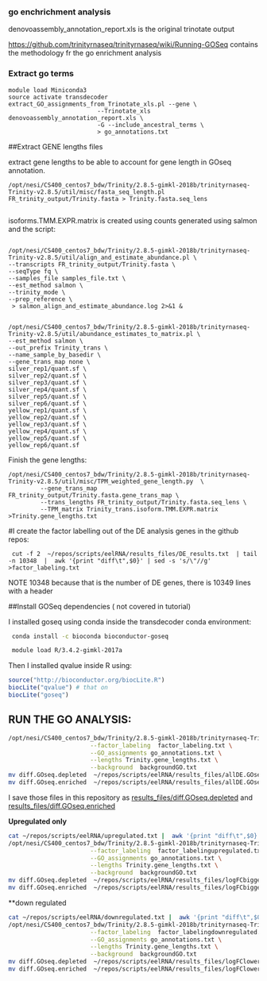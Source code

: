 ### go enchrichment analysis


denovoassembly_annotation_report.xls is the original trinotate output

https://github.com/trinityrnaseq/trinityrnaseq/wiki/Running-GOSeq contains the methodology fr the go enrichment analysis



### Extract go terms

```
module load Miniconda3
source activate transdecoder
extract_GO_assignments_from_Trinotate_xls.pl --gene \
                         --Trinotate_xls  denovoassembly_annotation_report.xls \
                         -G --include_ancestral_terms \
                         > go_annotations.txt
````

##Extract GENE lengths files

extract gene lengths to be able to account for gene length in GOseq annotation.

```
/opt/nesi/CS400_centos7_bdw/Trinity/2.8.5-gimkl-2018b/trinityrnaseq-Trinity-v2.8.5/util/misc/fasta_seq_length.pl FR_trinity_output/Trinity.fasta > Trinity.fasta.seq_lens
```
```

```

 isoforms.TMM.EXPR.matrix  is created using counts generated using salmon and the script:


```

/opt/nesi/CS400_centos7_bdw/Trinity/2.8.5-gimkl-2018b/trinityrnaseq-Trinity-v2.8.5/util/align_and_estimate_abundance.pl \
--transcripts FR_trinity_output/Trinity.fasta \
--seqType fq \
--samples_file samples_file.txt \
--est_method salmon \
--trinity_mode \
--prep_reference \
 > salmon_align_and_estimate_abundance.log 2>&1 &


/opt/nesi/CS400_centos7_bdw/Trinity/2.8.5-gimkl-2018b/trinityrnaseq-Trinity-v2.8.5/util/abundance_estimates_to_matrix.pl \
--est_method salmon \
--out_prefix Trinity_trans \
--name_sample_by_basedir \
--gene_trans_map none \
silver_rep1/quant.sf \
silver_rep2/quant.sf \
silver_rep3/quant.sf \
silver_rep4/quant.sf \
silver_rep5/quant.sf \
silver_rep6/quant.sf \
yellow_rep1/quant.sf \
yellow_rep2/quant.sf \
yellow_rep3/quant.sf \
yellow_rep4/quant.sf \
yellow_rep5/quant.sf \
yellow_rep6/quant.sf 
```

Finish the gene lengths:

```
/opt/nesi/CS400_centos7_bdw/Trinity/2.8.5-gimkl-2018b/trinityrnaseq-Trinity-v2.8.5/util/misc/TPM_weighted_gene_length.py  \
         --gene_trans_map FR_trinity_output/Trinity.fasta.gene_trans_map \
         --trans_lengths FR_trinity_output/Trinity.fasta.seq_lens \
         --TPM_matrix Trinity_trans.isoform.TMM.EXPR.matrix >Trinity.gene_lengths.txt
```

#I create the factor labelling out of the DE analysis genes in the github repos:

```
 cut -f 2  ~/repos/scripts/eelRNA/results_files/DE_results.txt  | tail -n 10348  |  awk '{print "diff\t",$0}' | sed -s 's/\"//g'    >factor_labeling.txt
```

 NOTE 10348 because that is the number of DE genes, there is 10349 lines with a header 

##Install GOSeq dependencies ( not covered in tutorial)


 I installed goseq using conda inside the transdecoder conda environment:

```bash
 conda install -c bioconda bioconductor-goseq 

 module load R/3.4.2-gimkl-2017a
```

Then I installed qvalue inside R using:

```r
source("http://bioconductor.org/biocLite.R")
biocLite("qvalue") # that on
biocLite("goseq")  
```

## RUN THE GO ANALYSIS:

```bash
/opt/nesi/CS400_centos7_bdw/Trinity/2.8.5-gimkl-2018b/trinityrnaseq-Trinity-v2.8.5/Analysis/DifferentialExpression/run_GOseq.pl \
                       --factor_labeling  factor_labeling.txt \
                       --GO_assignments go_annotations.txt \
                       --lengths Trinity.gene_lengths.txt \
                       --background  backgroundGO.txt
mv diff.GOseq.depleted  ~/repos/scripts/eelRNA/results_files/allDE.GOseq.depleted 
mv diff.GOseq.enriched  ~/repos/scripts/eelRNA/results_files/allDE.GOseq.enriched                 
```

I save those files in this repository as [results_files/diff.GOseq.depleted](results_files/diff.GOseq.depleted) and [results_files/diff.GOseq.enriched](results_files/diff.GOseq.enriched)

**Upregulated only**
```bash
cat ~/repos/scripts/eelRNA/upregulated.txt |  awk '{print "diff\t",$0}'    >factor_labelingupregulated.txt
/opt/nesi/CS400_centos7_bdw/Trinity/2.8.5-gimkl-2018b/trinityrnaseq-Trinity-v2.8.5/Analysis/DifferentialExpression/run_GOseq.pl \
                       --factor_labeling  factor_labelingupregulated.txt \
                       --GO_assignments go_annotations.txt \
                       --lengths Trinity.gene_lengths.txt \
                       --background  backgroundGO.txt
mv diff.GOseq.depleted  ~/repos/scripts/eelRNA/results_files/logFCbiggerthan0_diff.GOseq.depleted 
mv diff.GOseq.enriched  ~/repos/scripts/eelRNA/results_files/logFCbiggerthan0_diff.GOseq.enriched

```
**down regulated
```bash
cat ~/repos/scripts/eelRNA/downregulated.txt |  awk '{print "diff\t",$0}'    >factor_labelingdownregulated.txt
/opt/nesi/CS400_centos7_bdw/Trinity/2.8.5-gimkl-2018b/trinityrnaseq-Trinity-v2.8.5/Analysis/DifferentialExpression/run_GOseq.pl \
                       --factor_labeling  factor_labelingdownregulated.txt \
                       --GO_assignments go_annotations.txt \
                       --lengths Trinity.gene_lengths.txt \
                       --background  backgroundGO.txt                       
mv diff.GOseq.depleted  ~/repos/scripts/eelRNA/results_files/logFClowerthan0_diff.GOseq.depleted 
mv diff.GOseq.enriched  ~/repos/scripts/eelRNA/results_files/logFClowerthan0_diff.GOseq.enriched
```
